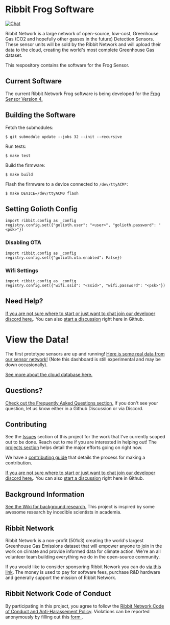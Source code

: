 # Ribbit Frog Software
[![Chat](https://img.shields.io/discord/870113194289532969.svg?style=flat-square&colorB=758ED3)](https://discord.gg/vq8PkDb2TC)

Ribbit Network is a large network of open-source, low-cost, Greenhouse Gas (CO2 and hopefully other gasses in the future) Detection Sensors. These sensor units will be sold by the Ribbit Network and will upload their data to the cloud, creating the world's most complete Greenhouse Gas dataset.

This respository contains the software for the Frog Sensor.


## Current Software

The current Ribbit Network Frog software is being developed for the [Frog Sensor Version 4.](https://github.com/Ribbit-Network/ribbit-network-frog-hardware)

## Building the Software

Fetch the submodules:

```shell
$ git submodule update --jobs 32 --init --recursive
```

Run tests:

```shell
$ make test
```

Build the firmware:

```shell
$ make build
```

Flash the firmware to a device connected to `/dev/ttyACM*`:

```shell
$ make DEVICE=/dev/ttyACM0 flash
```

## Setting Golioth Config

```shell
import ribbit.config as _config
registry.config.set({"golioth.user": "<user>", "golioth.password": "<psk>"})
```

### Disabling OTA
```shell
import ribbit.config as _config
registry.config.set({"golioth.ota.enabled": False})
```

### Wifi Settings
```shell
import ribbit.config as _config
registry.config.set({"wifi.ssid": "<ssid>", "wifi.password": "<psk>"})
```

## Need Help?
[If you are not sure where to start or just want to chat join our developer discord here.](https://discord.gg/vq8PkDb2TC). You can also [start a discussion](https://github.com/Ribbit-Network/ribbit-network-frog-sensor/discussions) right here in Github.

# View the Data!
The first prototype sensors are up and running! [Here is some real data from our sensor network!](https://dashboard.ribbitnetwork.org/) (Note this dashboard is still experimental and may be down occasionally).

[See more about the cloud database here.](https://github.com/Ribbit-Network/ribbit-network-dashboard)

## Questions?
[Check out the Frequently Asked Questions section.](https://github.com/Ribbit-Network/ribbit-network-faq) If you don't see your question, let us know either in a Github Discussion or via Discord.

## Contributing
See the [Issues](https://github.com/keenanjohnson/ghg-gas-cloud/issues) section of this project for the work that I've currently scoped out to be done. Reach out to me if you are interested in helping out! The [projects section](https://github.com/Ribbit-Network/ribbit-network-frog-sensor/projects) helps detail the major efforts going on right now.

We have a [contributing guide](https://github.com/Ribbit-Network/ribbit-network-frog-sensor/blob/main/CONTRIBUTING.md) that details the process for making a contribution.

[If you are not sure where to start or just want to chat join our developer discord here.](https://discord.gg/vq8PkDb2TC). You can also [start a discussion](https://github.com/Ribbit-Network/ribbit-network-frog-software/discussions) right here in Github.

## Background Information
[See the Wiki for background research.](https://github.com/Ribbit-Network/ribbit-network-frog-sensor/blob/main/wiki/Background-Research.md) This project is inspired by some awesome research by incedible scientists in academia.

## Ribbit Network
Ribbit Network is a non-profit (501c3) creating the world's largest Greenhouse Gas Emissions dataset that will empower anyone to join in the work on climate and provide informed data for climate action. We're an all volunteer team building everything we do in the open-source community.

If you would like to consider sponsoring Ribbit Nework you can do [via this link](https://givebutter.com/ribbitnetwork). The money is used to pay for software fees, purchase R&D hardware and generally support the mission of Ribbit Network.

## Ribbit Network Code of Conduct
By participating in this project, you agree to follow the <a href="https://ribbitnetwork.notion.site/Ribbit-Network-Code-of-Conduct-and-anti-harassment-policy-cc998ef83e7d4ae7abc95508ee6f2b0d">Ribbit Network Code of Conduct and Anti-Harassement Policy</a>.
Violations can be reported anonymously by filling out this <a href="https://docs.google.com/forms/d/e/1FAIpQLSemQSAER8az1lNGoWkL1udsv6O8oPc1WQ3dvQ0b9fJSSMeetQ/viewform"> form </a>. 
